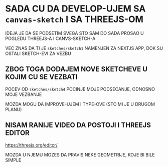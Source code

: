 # SADA CU DA DEVELOP-UJEM SA `canvas-sketch` I SA THREEJS-OM

IDEJA JE DA SE PODSETIM SVEGA STO SAM DO SADA PROSAO U POGLEDU THREEJS-A I CANVS-SKETCH-A

VEC ZNAS DA TI JE `sketches/sketch1` NAMENJEN ZA NEXTJS APP, DOK SU OSTALI SKETCH-EVI ZA VEZBU

## ZBOG TOGA DODAJEM NOVE SKETCHEVE U KOJIM CU SE VEZBATI

POCEV OD `sketches/sketch4` POCINJE MOJE PODSECANJE, ODNOSNO MOJE VEZBANJE

MOZDA MOGU DA IMPROVE-UJEM I TYPE-OVE (STO MI JE U DRUGOM PLANU)

## NISAM RANIJE VIDEO DA POSTOJI I THREEJS EDITOR

<https://threejs.org/editor/>

MOZDA U NJEMU MOZES DA PRAVIS NEKE GEOMETRIJE, KOJE BI BILE SIMPLE
